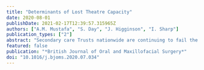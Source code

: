 ```yaml
---
title: "Determinants of Lost Theatre Capacity"
date: 2020-08-01
publishDate: 2021-02-17T12:39:57.315965Z
authors: ["A.M. Mustafa", "S. Day", "J. Higginson", "I. Sharp"]
publication_types: ["2"]
abstract: "Secondary care Trusts nationwide are continuing to fail the 18-week referral to treatment (RTT) target despite several initiatives to improve theatre efficiency (2018 NHS England review). A limitation of wasted theatre productivity is required to alleviate pressures on waiting lists. Productivity, which is a measure of treatment time as a proportion of available/allocated time, takes into consideration variations in operator performance, early (non-funded) theatre starts, and over-run, and its analysis enables the determination of theatre downtime and lost theatre capacity. We monitored productivity over a 12-week period and performed downtime analysis as reported in the NHS Improvement national audit (NHSI). Results showed a marked but predictable variation in productivity connected to turnaround and session list scheduling. Productivity and booking efficiency correlated uniformly (Pearson's r = 0.82). Theatre downtime was analysed with respect to three components defined in the NHSI national audit: late starts, early finish, and turnaround. We found that lost theatre time was predominantly due to early finishes; late starts were infrequent. Transport time correlated unfavourably with productivity (Pearson's r = -0.29, p = 0.037) and over-run (r = 0.44), and prolonged transport times were shorter when surgery was performed in a dedicated day surgery unit. Calculating the mean transport times for lists with high compared with low productivity helped us set a benchmark for patient transport times for future audit."
featured: false
publication: "*British Journal of Oral and Maxillofacial Surgery*"
doi: "10.1016/j.bjoms.2020.07.034"
---
```


